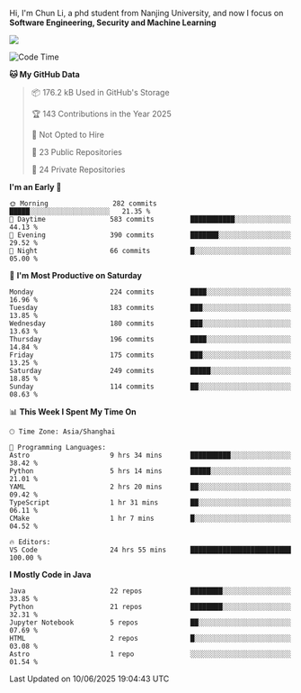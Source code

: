 Hi, I'm Chun Li, a phd student from Nanjing University, and now I focus on **Software Engineering, Security and Machine Learning**

<!--![GitHub Snake Light](https://github.com/pppppkun/pppppkun/blob/output/github-snake.svg#gh-light-mode-only)-->
<!--![GitHub Snake dark](https://github.com/pppppkun/pppppkun/blob/output/github-snake-dark.svg#gh-dark-mode-only)-->

![](https://komarev.com/ghpvc/?username=pppppkun)
<!--START_SECTION:waka-->
![Code Time](http://img.shields.io/badge/Code%20Time-2%2C151%20hrs%2030%20mins-blue)

**🐱 My GitHub Data** 

> 📦 176.2 kB Used in GitHub's Storage 
 > 
> 🏆 143 Contributions in the Year 2025
 > 
> 🚫 Not Opted to Hire
 > 
> 📜 23 Public Repositories 
 > 
> 🔑 24 Private Repositories 
 > 
**I'm an Early 🐤** 

```text
🌞 Morning                282 commits         █████░░░░░░░░░░░░░░░░░░░░   21.35 % 
🌆 Daytime                583 commits         ███████████░░░░░░░░░░░░░░   44.13 % 
🌃 Evening                390 commits         ███████░░░░░░░░░░░░░░░░░░   29.52 % 
🌙 Night                  66 commits          █░░░░░░░░░░░░░░░░░░░░░░░░   05.00 % 
```
📅 **I'm Most Productive on Saturday** 

```text
Monday                   224 commits         ████░░░░░░░░░░░░░░░░░░░░░   16.96 % 
Tuesday                  183 commits         ███░░░░░░░░░░░░░░░░░░░░░░   13.85 % 
Wednesday                180 commits         ███░░░░░░░░░░░░░░░░░░░░░░   13.63 % 
Thursday                 196 commits         ████░░░░░░░░░░░░░░░░░░░░░   14.84 % 
Friday                   175 commits         ███░░░░░░░░░░░░░░░░░░░░░░   13.25 % 
Saturday                 249 commits         █████░░░░░░░░░░░░░░░░░░░░   18.85 % 
Sunday                   114 commits         ██░░░░░░░░░░░░░░░░░░░░░░░   08.63 % 
```


📊 **This Week I Spent My Time On** 

```text
🕑︎ Time Zone: Asia/Shanghai

💬 Programming Languages: 
Astro                    9 hrs 34 mins       ██████████░░░░░░░░░░░░░░░   38.42 % 
Python                   5 hrs 14 mins       █████░░░░░░░░░░░░░░░░░░░░   21.01 % 
YAML                     2 hrs 20 mins       ██░░░░░░░░░░░░░░░░░░░░░░░   09.42 % 
TypeScript               1 hr 31 mins        ██░░░░░░░░░░░░░░░░░░░░░░░   06.11 % 
CMake                    1 hr 7 mins         █░░░░░░░░░░░░░░░░░░░░░░░░   04.52 % 

🔥 Editors: 
VS Code                  24 hrs 55 mins      █████████████████████████   100.00 % 
```

**I Mostly Code in Java** 

```text
Java                     22 repos            ████████░░░░░░░░░░░░░░░░░   33.85 % 
Python                   21 repos            ████████░░░░░░░░░░░░░░░░░   32.31 % 
Jupyter Notebook         5 repos             ██░░░░░░░░░░░░░░░░░░░░░░░   07.69 % 
HTML                     2 repos             █░░░░░░░░░░░░░░░░░░░░░░░░   03.08 % 
Astro                    1 repo              ░░░░░░░░░░░░░░░░░░░░░░░░░   01.54 % 
```




 Last Updated on 10/06/2025 19:04:43 UTC
<!--END_SECTION:waka-->
